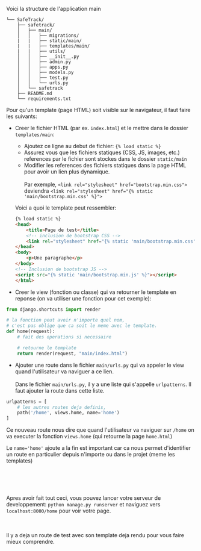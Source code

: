 Voici la structure de l'application main
```
└── SafeTrack/
    ├── safetrack/
    │   ├── main/
    │   │   ├── migrations/
    |   |   ├── static/main/
    |   |   ├── templates/main/
    |   |   ├── utils/
    │   │   ├── __init__.py
    │   │   ├── admin.py
    │   │   ├── apps.py
    │   │   ├── models.py
    │   │   ├── test.py
    │   │   └── urls.py
    │   └── safetrack
    ├── README.md
    └── requirements.txt
```

Pour qu'un template (page HTML) soit visible sur le navigateur, il faut faire les suivants:
- Creer le fichier HTML (par ex. `index.html`) et le mettre dans le dossier `templates/main`:
    - Ajoutez ce ligne au debut de fichier: `{% load static %}`
    - Assurez vous que les fichiers statiques (CSS, JS, images, etc.) references par le fichier sont stockes dans le dossier `static/main`
    - Modifier les references des fichiers statiques dans la page HTML pour avoir un lien plus dynamique. <br/><br/>Par exemple, `<link rel="stylesheet" href="bootstrap.min.css">` deviendra `<link rel="stylesheet" href="{% static 'main/bootstrap.min.css' %}">`

    Voici a quoi le template peut ressembler:
    ```html
    {% load static %}
    <head>
        <title>Page de test</title>
        <!-- inclusion de bootstrap CSS -->
        <link rel="stylesheet" href="{% static 'main/bootstrap.min.css' %}">
    </head>
    <body>
        <p>Une paragraphe</p>
    </body>
    <!-- Inclusion de bootstrap JS -->
    <script src="{% static 'main/bootstrap.min.js' %}"></script>
    </html>
    ```

- Creer le view (fonction ou classe) qui va retourner le template en reponse (on va utiliser une fonction pour cet exemple):
```python
from django.shortcuts import render

# la fonction peut avoir n'importe quel nom,
# c'est pas oblige que ca soit le meme avec le template.
def home(request):
    # fait des operations si necessaire

    # retourne le template
    return render(request, "main/index.html")
```

- Ajouter une route dans le fichier `main/urls.py` qui va appeler le view quand l'utilisateur va naviguer a ce lien.<br/><br/>
Dans le fichier `main/urls.py`, il y a une liste qui s'appelle `urlpatterns`. Il faut ajouter la route dans cette liste.
```python
urlpatterns = [
    # les autres routes deja definis,
    path('/home', views.home, name='home')
]
```
Ce nouveau route nous dire que quand l'utilisateur va naviguer sur `/home` on va executer la fonction `views.home` (qui retourne la page `home.html`) <br/>

Le `name='home'` ajoute a la fin est important car ca nous permet d'identifier un route en particulier depuis n'importe ou dans le projet (meme les templates)


<br><br><br><br>
Apres avoir fait tout ceci, vous pouvez lancer votre serveur de developpement: `python manage.py runserver` et naviguez vers `localhost:8000/home` pour voir votre page.

<br><br>
Il y a deja un route de test avec son template deja rendu pour vous faire mieux comprendre.